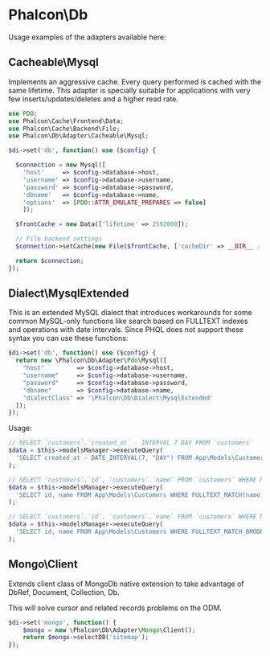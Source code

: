 # Phalcon\Db

Usage examples of the adapters available here:

## Cacheable\Mysql

Implements an aggressive cache. Every query performed is cached with the same lifetime.
This adapter is specially suitable for applications with very few inserts/updates/deletes
and a higher read rate.

```php
use PDO;
use Phalcon\Cache\Frontend\Data;
use Phalcon\Cache\Backend\File;
use Phalcon\Db\Adapter\Cacheable\Mysql;

$di->set('db', function() use ($config) {

  $connection = new Mysql([
    'host'     => $config->database->host,
    'username' => $config->database->username,
    'password' => $config->database->password,
    'dbname'   => $config->database->name,
    'options'  => [PDO::ATTR_EMULATE_PREPARES => false]
    ]);

  $frontCache = new Data(['lifetime' => 2592000]);

  // File backend settings
  $connection->setCache(new File($frontCache, ['cacheDir' => __DIR__ . '/../../var/db/']));

  return $connection;
});
```

## Dialect\MysqlExtended

This is an extended MySQL dialect that introduces workarounds for some common MySQL-only functions like
search based on FULLTEXT indexes and operations with date intervals. Since PHQL does not support
these syntax you can use these functions:

```php
$di->set('db', function() use ($config) {
  return new \Phalcon\Db\Adapter\Pdo\Mysql([
    "host"         => $config->database->host,
    "username"     => $config->database->username,
    "password"     => $config->database->password,
    "dbname"       => $config->database->name,
    "dialectClass" => '\Phalcon\Db\Dialect\MysqlExtended'
  ]);
});

```

Usage:

```php
// SELECT `customers`.`created_at` - INTERVAL 7 DAY FROM `customers`
$data = $this->modelsManager->executeQuery(
  'SELECT created_at - DATE_INTERVAL(7, "DAY") FROM App\Models\Customers'
);

// SELECT `customers`.`id`, `customers`.`name` FROM `customers` WHERE MATCH(`customers`.`name`, `customers`.`description`) AGAINST ("+CEO")
$data = $this->modelsManager->executeQuery(
  'SELECT id, name FROM App\Models\Customers WHERE FULLTEXT_MATCH(name, description, "+CEO")'
);

// SELECT `customers`.`id`, `customers`.`name` FROM `customers` WHERE MATCH(`customers`.`name`, `customers`.`description`) AGAINST ("+CEO" IN BOOLEAN MODE)
$data = $this->modelsManager->executeQuery(
  'SELECT id, name FROM App\Models\Customers WHERE FULLTEXT_MATCH_BMODE(name, description, "+CEO")'
);

```

## Mongo\Client

Extends client class of MongoDb native extension to take advantage of DbRef, Document, Collection, Db.

This will solve cursor and related records problems on the ODM.

```php
$di->set('mongo', function() {
    $mongo = new \Phalcon\Db\Adapter\Mongo\Client();
    return $mongo->selectDB('sitemap');
});
```
